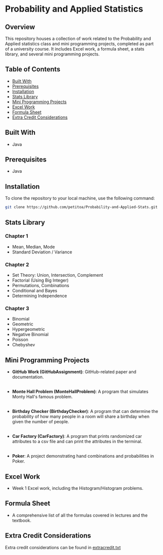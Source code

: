 # Probability and Applied Statistics

## Overview

This repository houses a collection of work related to the Probability and Applied statistics class and mini programming projects, completed as part of a university course. It includes Excel work, a formula sheet, a stats library, and several mini programming projects.

## Table of Contents
- [Built With](#built-with)
- [Prerequisites](#prerequisites)
- [Installation](#installation)
- [Stats Library](#stats-library)
- [Mini Programming Projects](#mini-programming-projects)
- [Excel Work](#excel-work)
- [Formula Sheet](#formula-sheet)
- [Extra Credit Considerations](#extra-credit-considerations)

## Built With
- Java 

## Prerequisites
- Java

## Installation

To clone the repository to your local machine, use the following command:
```bash
git clone https://github.com/petitoa/Probability-and-Applied-Stats.git
```

## Stats Library

### Chapter 1

- Mean, Median, Mode
- Standard Deviation / Variance

### Chapter 2

- Set Theory: Union, Intersection, Complement
- Factorial (Using Big Integer)
- Permutations, Combinations
- Conditional and Bayes
- Determining Independence

### Chapter 3

- Binomial
- Geometric
- Hypergeometric
- Negative Binomial
- Poisson
- Chebyshev

## Mini Programming Projects

- **GitHub Work (GitHubAssignment)**: GitHub-related paper and documentation.<br><br>

- **Monte Hall Problem (MonteHallProblem)**: A program that simulates Monty Hall's famous problem.<br><br>

- **Birthday Checker (BirthdayChecker)**: A program that can determine the probability of how many people in a room will share a birthday when given the number of people.<br><br>

- **Car Factory (CarFactory)**: A program that prints randomized car attributes to a csv file and can print the attributes in the terminal.<br><br>

- **Poker**: A project demonstrating hand combinations and probabilities in Poker.

## Excel Work
- Week 1 Excel work, including the Histogram/Histogram problems.

## Formula Sheet
- A comprehensive list of all the formulas covered in lectures and the textbook.

## Extra Credit Considerations
Extra credit considerations can be found in [extracredit.txt](src/Project1/extracredit.txt)
